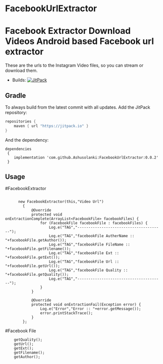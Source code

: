 # FacebookUrlExtractor

Facebook Extractor Download Videos
Android based Facebook url extractor
=======================================================

These are the urls to the Instagram Video files, so you can stream or download them.

* Builds: [![JitPack](https://jitpack.io/v/Ashusolanki/FacebookUrlExtractor.svg)](https://jitpack.io/#Ashusolanki/FacebookUrlExtractor)

## Gradle

To always build from the latest commit with all updates. Add the JitPack repository:

```java
repositories {
    maven { url "https://jitpack.io" }
}
```

And the dependency:

```
dependencies 
 {
    implementation 'com.github.Ashusolanki:FacebookUrlExtractor:0.0.2'
 }
```  

## Usage

#FacebookExtractor
```

      new FacebookExtractor(this,"Video Url")
        {
            @Override
            protected void onExtractionComplete(ArrayList<FacebookFile> facebookFiles) {
                for (FacebookFile facebookFile : facebookFiles) {
                    Log.e("TAG","---------------------------------------");
                    Log.e("TAG","facebookFile AutherName :: "+facebookFile.getAuthor());
                    Log.e("TAG","facebookFile FileName :: "+facebookFile.getFilename());
                    Log.e("TAG","facebookFile Ext :: "+facebookFile.getExt());
                    Log.e("TAG","facebookFile Url :: "+facebookFile.getUrl());
                    Log.e("TAG","facebookFile Quality :: "+facebookFile.getQuality());
                    Log.e("TAG","---------------------------------------");
                }
            }

            @Override
            protected void onExtractionFail(Exception error) {
                Log.e("Error","Error :: "+error.getMessage());
                error.printStackTrace();
            }
        };

```

#Facebook File
```
    getQuality();
    getUrl();
    getExt();
    getFilename();
    getAuthor();

```

